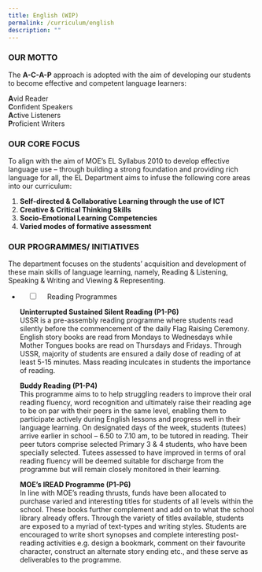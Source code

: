 ```yaml
---
title: English (WIP)
permalink: /curriculum/english
description: ""
---
```

### OUR MOTTO

The **A-C-A-P** approach is adopted with the aim of developing our students to become effective and competent language learners:

**A**vid Reader <br>
**C**onfident Speakers  <br>
**A**ctive Listeners  <br>
**P**roficient Writers <br>

### OUR CORE FOCUS

To align with the aim of MOE’s EL Syllabus 2010 to develop effective language use – through building a strong foundation and providing rich language for all, the EL Department aims to infuse the following core areas into our curriculum:

1.  **Self-directed & Collaborative Learning through the use of ICT**
2.  **Creative & Critical Thinking Skills**
3.  **Socio-Emotional Learning Competencies**
4.  **Varied modes of formative assessment**

### OUR PROGRAMMES/ INITIATIVES

The department focuses on the students’ acquisition and development of these main skills of language learning, namely, Reading & Listening, Speaking & Writing and Viewing & Representing.

<ul class="jekyllcodex_accordion">
<li>  
    <input type="checkbox" id="accordion1">  
    <label for="accordion1">Reading Programmes</label>  
    <div>  
			<p><b>Uninterrupted Sustained Silent Reading (P1-P6)</b><br>  
USSR is a pre-assembly reading programme where students read silently before the commencement of the daily Flag Raising Ceremony. English story books are read from Mondays to Wednesdays while Mother Tongues books are read on Thursdays and Fridays. Through USSR, majority of students are ensured a daily dose of reading of at least 5-15 minutes. Mass reading inculcates in students the importance of reading.</p>


<p><b>Buddy Reading (P1-P4)</b><br>
This programme aims to to help struggling readers to improve their oral reading fluency, word recognition and ultimately raise their reading age to be on par with their peers in the same level, enabling them to participate actively during English lessons and progress well in their language learning. On designated days of the week, students (tutees) arrive earlier in school – 6.50 to 7.10 am, to be tutored in reading. Their peer tutors comprise selected Primary 3 & 4 students, who have been specially selected. Tutees assessed to have improved in terms of oral reading fluency will be deemed suitable for discharge from the programme but will remain closely monitored in their learning.</p>
			

<p><b>MOE’s IREAD Programme (P1-P6)</b><br>
In line with MOE’s reading thrusts, funds have been allocated to purchase varied and interesting titles for students of all levels within the school. These books further complement and add on to what the school library already offers. Through the variety of titles available, students are exposed to a myriad of text-types and writing styles. Students are encouraged to write short synopses and complete interesting post-reading activities e.g. design a bookmark, comment on their favourite character, construct an alternate story ending etc., and these serve as deliverables to the programme.</p>
    </div>  
</li>

</ul>